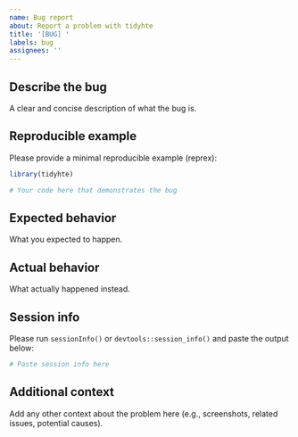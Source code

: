 ```yaml
---
name: Bug report
about: Report a problem with tidyhte
title: '[BUG] '
labels: bug
assignees: ''
---
```


## Describe the bug

A clear and concise description of what the bug is.

## Reproducible example

Please provide a minimal reproducible example (reprex):

```r
library(tidyhte)

# Your code here that demonstrates the bug
```

## Expected behavior

What you expected to happen.

## Actual behavior

What actually happened instead.

## Session info

Please run `sessionInfo()` or `devtools::session_info()` and paste the output below:

```r
# Paste session info here
```

## Additional context

Add any other context about the problem here (e.g., screenshots, related issues, potential causes).
